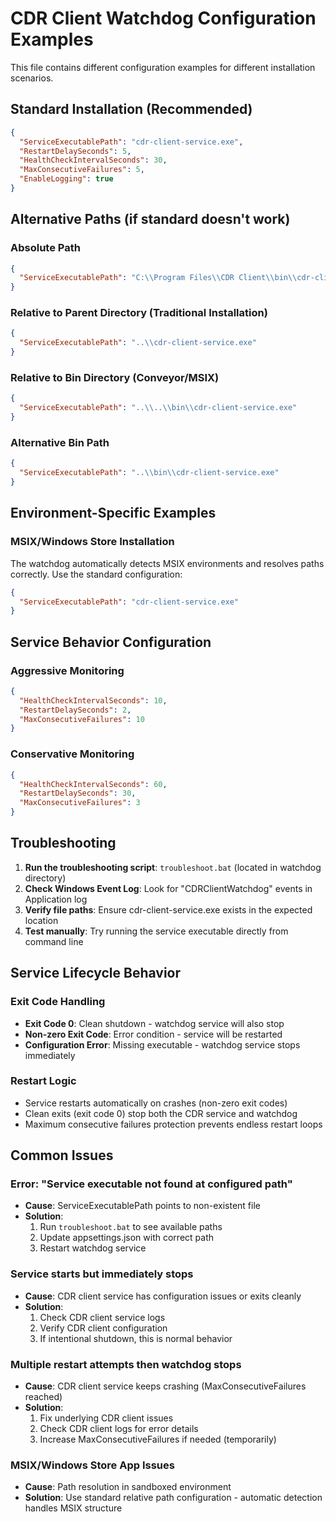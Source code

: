 # CDR Client Watchdog Configuration Examples

This file contains different configuration examples for different installation scenarios.

## Standard Installation (Recommended)
```json
{
  "ServiceExecutablePath": "cdr-client-service.exe",
  "RestartDelaySeconds": 5,
  "HealthCheckIntervalSeconds": 30,
  "MaxConsecutiveFailures": 5,
  "EnableLogging": true
}
```

## Alternative Paths (if standard doesn't work)

### Absolute Path
```json
{
  "ServiceExecutablePath": "C:\\Program Files\\CDR Client\\bin\\cdr-client-service.exe"
}
```

### Relative to Parent Directory (Traditional Installation)
```json
{
  "ServiceExecutablePath": "..\\cdr-client-service.exe"
}
```

### Relative to Bin Directory (Conveyor/MSIX)
```json
{
  "ServiceExecutablePath": "..\\..\\bin\\cdr-client-service.exe"
}
```

### Alternative Bin Path
```json
{
  "ServiceExecutablePath": "..\\bin\\cdr-client-service.exe"
}
```

## Environment-Specific Examples

### MSIX/Windows Store Installation
The watchdog automatically detects MSIX environments and resolves paths correctly. Use the standard configuration:
```json
{
  "ServiceExecutablePath": "cdr-client-service.exe"
}
```

## Service Behavior Configuration

### Aggressive Monitoring
```json
{
  "HealthCheckIntervalSeconds": 10,
  "RestartDelaySeconds": 2,
  "MaxConsecutiveFailures": 10
}
```

### Conservative Monitoring
```json
{
  "HealthCheckIntervalSeconds": 60,
  "RestartDelaySeconds": 30,
  "MaxConsecutiveFailures": 3
}
```

## Troubleshooting

1. **Run the troubleshooting script**: `troubleshoot.bat` (located in watchdog directory)
2. **Check Windows Event Log**: Look for "CDRClientWatchdog" events in Application log
3. **Verify file paths**: Ensure cdr-client-service.exe exists in the expected location
4. **Test manually**: Try running the service executable directly from command line

## Service Lifecycle Behavior

### Exit Code Handling
- **Exit Code 0**: Clean shutdown - watchdog service will also stop
- **Non-zero Exit Code**: Error condition - service will be restarted
- **Configuration Error**: Missing executable - watchdog service stops immediately

### Restart Logic
- Service restarts automatically on crashes (non-zero exit codes)
- Clean exits (exit code 0) stop both the CDR service and watchdog
- Maximum consecutive failures protection prevents endless restart loops

## Common Issues

### Error: "Service executable not found at configured path"
- **Cause**: ServiceExecutablePath points to non-existent file
- **Solution**: 
  1. Run `troubleshoot.bat` to see available paths
  2. Update appsettings.json with correct path
  3. Restart watchdog service

### Service starts but immediately stops
- **Cause**: CDR client service has configuration issues or exits cleanly
- **Solution**: 
  1. Check CDR client service logs
  2. Verify CDR client configuration
  3. If intentional shutdown, this is normal behavior

### Multiple restart attempts then watchdog stops
- **Cause**: CDR client service keeps crashing (MaxConsecutiveFailures reached)
- **Solution**: 
  1. Fix underlying CDR client issues
  2. Check CDR client logs for error details
  3. Increase MaxConsecutiveFailures if needed (temporarily)

### MSIX/Windows Store App Issues
- **Cause**: Path resolution in sandboxed environment
- **Solution**: Use standard relative path configuration - automatic detection handles MSIX structure
